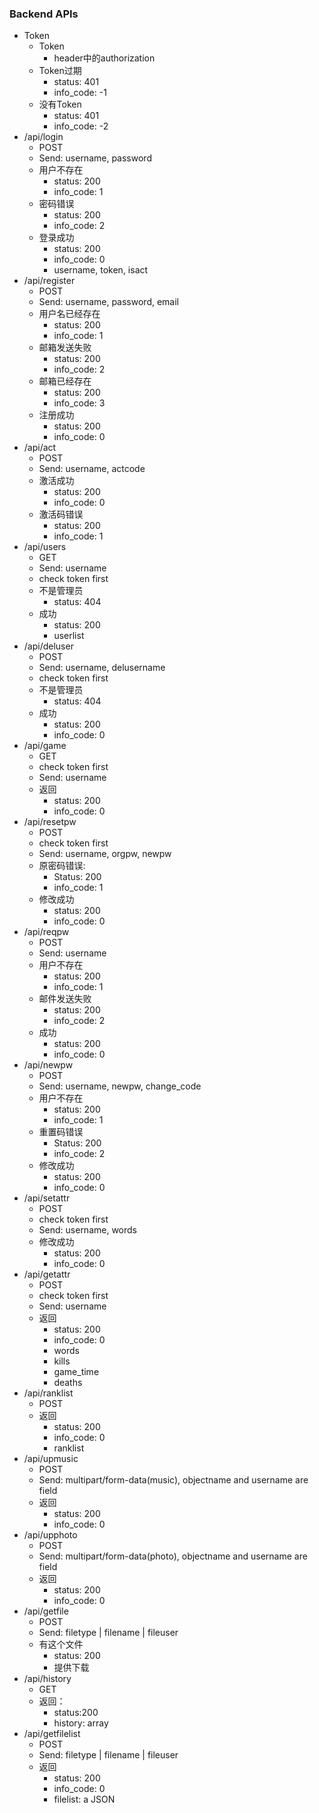 ### Backend APIs

- Token
  - Token
    - header中的authorization
  - Token过期
    - status: 401
    - info_code: -1
  - 没有Token
    - status: 401
    - info_code: -2
- /api/login
  - POST
  - Send: username, password
  - 用户不存在
    - status: 200
    - info_code: 1
  - 密码错误
    - status: 200
    - info_code: 2
  - 登录成功
    - status: 200
    - info_code: 0
    - username, token, isact
- /api/register
  - POST
  - Send: username, password, email
  - 用户名已经存在
    - status: 200
    - info_code: 1
  - 邮箱发送失败
    - status: 200
    - info_code: 2
  - 邮箱已经存在
    - status: 200
    - info_code: 3
  - 注册成功
    - status: 200
    - info_code: 0
- /api/act
  - POST
  - Send: username, actcode
  - 激活成功
    - status: 200
    - info_code: 0
  - 激活码错误
    - status: 200
    - info_code: 1
- /api/users
  - GET
  - Send: username
  - check token first
  - 不是管理员
    - status: 404
  - 成功
    - status: 200
    - userlist
- /api/deluser
  - POST
  - Send: username, delusername
  - check token first
  - 不是管理员
    - status: 404
  - 成功
    - status: 200
    - info_code: 0
- /api/game
  - GET
  - check token first
  - Send: username
  - 返回
    - status: 200
    - info_code: 0
- /api/resetpw
  - POST
  - check token first
  - Send: username, orgpw, newpw
  - 原密码错误:
    - Status: 200
    - info_code: 1
  - 修改成功
    - status: 200
    - info_code: 0
- /api/reqpw
  - POST
  - Send: username
  - 用户不存在
    - status: 200
    - info_code: 1
  - 邮件发送失败
    - status: 200
    - info_code: 2
  - 成功
    - status: 200
    - info_code: 0
- /api/newpw
  - POST
  - Send: username, newpw, change_code
  - 用户不存在
    - status: 200
    - info_code: 1
  - 重置码错误
    - Status: 200
    - info_code: 2
  - 修改成功
    - status: 200
    - info_code: 0
- /api/setattr
  - POST
  - check token first
  - Send: username, words
  - 修改成功
    - status: 200
    - info_code: 0
- /api/getattr
  - POST
  - check token first
  - Send: username
  - 返回
    - status: 200
    - info_code: 0
    - words
    - kills
    - game_time
    - deaths
- /api/ranklist
  - POST
  - 返回
    - status: 200
    - info_code: 0
    - ranklist
- /api/upmusic
  - POST
  - Send: multipart/form-data(music), objectname and username are field
  - 返回
    - status: 200
    - info_code: 0
- /api/upphoto
  - POST
  - Send: multipart/form-data(photo), objectname and username are field
  - 返回
    - status: 200
    - info_code: 0
- /api/getfile
  - POST
  - Send: filetype | filename | fileuser
  - 有这个文件
    - status: 200
    - 提供下载
- /api/history
  - GET
  - 返回：
    - status:200
    - history: array
- /api/getfilelist
  - POST
  - Send: filetype | filename | fileuser
  - 返回
    - status: 200
    - info_code: 0
    - filelist: a JSON
